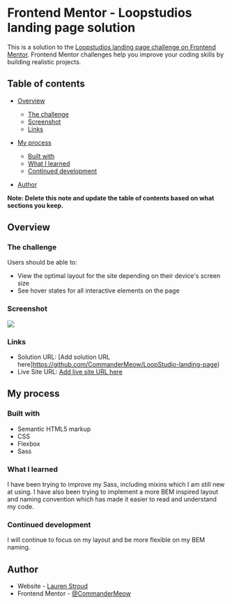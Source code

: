 # Frontend Mentor - Loopstudios landing page solution

This is a solution to the [Loopstudios landing page challenge on Frontend Mentor](https://www.frontendmentor.io/challenges/loopstudios-landing-page-N88J5Onjw). Frontend Mentor challenges help you improve your coding skills by building realistic projects. 

## Table of contents

- [Overview](#overview)
  - [The challenge](#the-challenge)
  - [Screenshot](#screenshot)
  - [Links](#links)
- [My process](#my-process)
  - [Built with](#built-with)
  - [What I learned](#what-i-learned)
  - [Continued development](#continued-development)
  
- [Author](#author)


**Note: Delete this note and update the table of contents based on what sections you keep.**

## Overview

### The challenge

Users should be able to:

- View the optimal layout for the site depending on their device's screen size
- See hover states for all interactive elements on the page

### Screenshot

![](./screenshot.jpg)



### Links

- Solution URL: [Add solution URL here]https://github.com/CommanderMeow/LoopStudio-landing-page)
- Live Site URL: [Add live site URL here](https://commandermeow.github.io/LoopStudio-landing-page/)

## My process

### Built with

- Semantic HTML5 markup
- CSS
- Flexbox
- Sass




### What I learned

I have been trying to improve my Sass, including mixins which I am still new at using. I have also been trying to implement a more BEM inspired layout and naming convention which has made it easier to read and understand my code.



### Continued development

I will continue to focus on my layout and be more flexible on my BEM naming.

## Author

- Website - [Lauren Stroud](https://www.Laurenstroud.me)
- Frontend Mentor - [@CommanderMeow](https://www.frontendmentor.io/profile/CommanderMeow)

